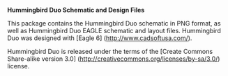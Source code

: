 **Hummingbird Duo Schematic and Design Files**

This package contains the Hummingbird Duo schematic in PNG format, as well as Hummingbird Duo EAGLE schematic and layout files. Hummingbird Duo was designed with [Eagle 6] (http://www.cadsoftusa.com/).

Hummingbird Duo is released under the terms of the [Create Commons Share-alike version 3.0] (http://creativecommons.org/licenses/by-sa/3.0/) license.
